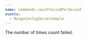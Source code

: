 ```yaml
---
name: commands.countFailedPerSecond
events:
  - MongoConfigServerSample
---
```


The number of times count failed.